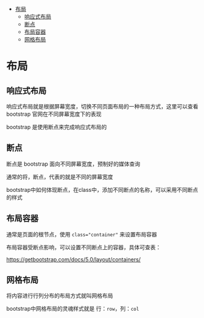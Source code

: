 - [布局](#布局)
  - [响应式布局](#响应式布局)
  - [断点](#断点)
  - [布局容器](#布局容器)
  - [网格布局](#网格布局)

# 布局

## 响应式布局

响应式布局就是根据屏幕宽度，切换不同页面布局的一种布局方式，这里可以查看 bootstrap 官网在不同屏幕宽度下的表现

bootstrap 是使用断点来完成响应式布局的

## 断点

断点是 bootstrap 面向不同屏幕宽度，预制好的媒体查询

通常的将，断点，代表的就是不同的屏幕宽度

bootstrap中如何体现断点，在class中，添加不同断点的名称，可以采用不同断点的样式

## 布局容器

通常是页面的根节点，使用 `class="container"` 来设置布局容器

布局容器受断点影响，可以设置不同断点上的容器，具体可查表：

<https://getbootstrap.com/docs/5.0/layout/containers/>

## 网格布局

将内容进行行列分布的布局方式就叫网格布局

bootstrap中网格布局的灵魂样式就是 行：`row`，列：`col`
